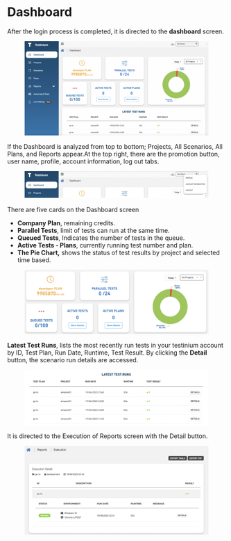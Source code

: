 # Dashboard

After the login process is completed, it is directed to the **dashboard** screen.

<figure><img src="../.gitbook/assets/Ekran Resmi 2023-06-19 22.58.51 (1).png" alt=""><figcaption></figcaption></figure>



If the Dashboard is analyzed from top to bottom; Projects, All Scenarios, All Plans, and Reports appear.At the top right, there are the promotion button, user name, profile, account information, log out tabs.

<figure><img src="../.gitbook/assets/Ekran Resmi 2023-06-19 22.54.18.png" alt=""><figcaption></figcaption></figure>

There are five cards on the Dashboard screen

* **Company Plan**, remaining credits.
* **Parallel Tests**, limit of tests can run at the same time.
* **Queued Tests**, Indicates the number of tests in the queue.
* **Active Tests - Plans**, currently running test number and plan.
* **The Pie Chart,** shows the status of test results by project and selected time based.

<figure><img src="../.gitbook/assets/Ekran Resmi 2023-06-19 22.45.38.png" alt=""><figcaption></figcaption></figure>



**Latest Test Runs**, lists the most recently run tests in your testinium account by ID, Test Plan, Run Date, Runtime, Test Result. By clicking the **Detail** button, the scenario run details are accessed.

<figure><img src="../.gitbook/assets/Ekran Resmi 2023-06-19 22.45.57.png" alt=""><figcaption></figcaption></figure>



It is directed to the Execution of Reports screen with the Detail button.

<figure><img src="../.gitbook/assets/Ekran Resmi 2023-06-19 22.46.50.png" alt=""><figcaption></figcaption></figure>
